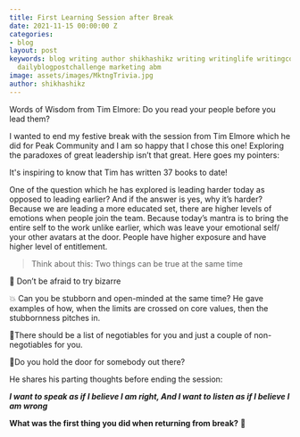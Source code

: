 ```yaml
---
title: First Learning Session after Break
date: 2021-11-15 00:00:00 Z
categories:
- blog
layout: post
keywords: blog writing author shikhashikz writing writinglife writingcommunity dailyblogpost
  dailyblogpostchallenge marketing abm
image: assets/images/MktngTrivia.jpg
author: shikhashikz
---
```


Words of Wisdom from Tim Elmore: Do you read your people before you lead them?

I wanted to end my festive break with the session from Tim Elmore which he did for Peak Community and I am so happy that I chose this one! Exploring the paradoxes of great leadership isn’t that great. Here goes my pointers:

It's inspiring to know that Tim has written 37 books to date!

One of the question which he has explored is leading harder today as opposed to leading earlier? And if the answer is yes, why it’s harder? Because we are leading a more educated set, there are higher levels of emotions when people join the team. Because today’s mantra is to bring the entire self to the work unlike earlier, which was leave your emotional self/ your other avatars at the door. People have higher exposure and have higher level of entitlement.

>Think about this: Two things can be true at the same time
>

💯 Don’t be afraid to try bizarre

💥 Can you be stubborn and open-minded at the same time? He gave examples of how, when the limits are crossed on core values, then the stubbornness pitches in.

🌟There should be a list of negotiables for you and just a couple of non-negotiables for you.

🤩Do you hold the door for somebody out there?

He shares his parting thoughts before ending the session:

***I want to speak as if I believe I am right, And I want to listen as if I believe I am wrong***

**What was the first thing you did when returning from break?** 📔

